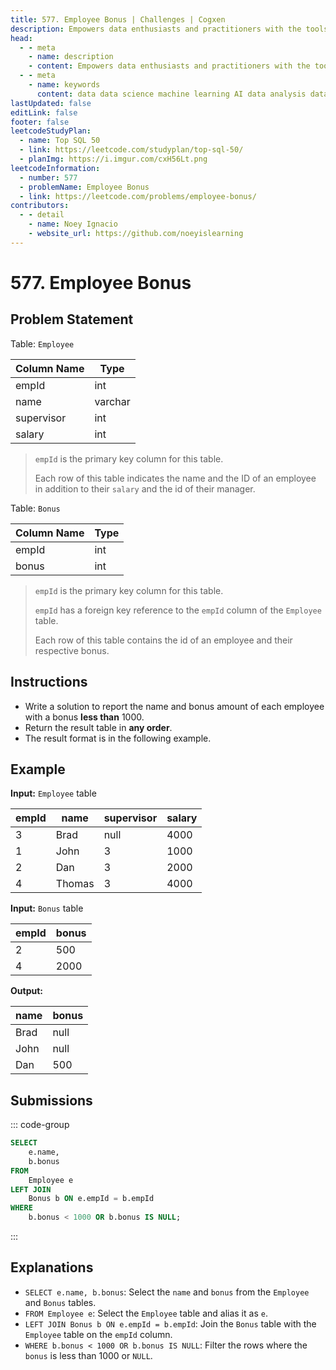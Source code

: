 ```yaml
---
title: 577. Employee Bonus | Challenges | Cogxen
description: Empowers data enthusiasts and practitioners with the tools and knowledge to unlock the potential of data.
head:
  - - meta
    - name: description
    - content: Empowers data enthusiasts and practitioners with the tools and knowledge to unlock the potential of data.
  - - meta
    - name: keywords
      content: data data science machine learning AI data analysis data-driven data enthusiasts data practitioners
lastUpdated: false
editLink: false
footer: false
leetcodeStudyPlan:
  - name: Top SQL 50
  - link: https://leetcode.com/studyplan/top-sql-50/
  - planImg: https://i.imgur.com/cxH56Lt.png
leetcodeInformation:
  - number: 577
  - problemName: Employee Bonus
  - link: https://leetcode.com/problems/employee-bonus/
contributors:
  - - detail
    - name: Noey Ignacio
    - website_url: https://github.com/noeyislearning
---
```


# 577. Employee Bonus

## Problem Statement

Table: `Employee`

<ScrollableTableContainer>

| Column Name | Type    |
| ----------- | ------- |
| empId       | int     |
| name        | varchar |
| supervisor  | int     |
| salary      | int     |

</ScrollableTableContainer>

> `empId` is the primary key column for this table.
>
> Each row of this table indicates the name and the ID of an employee in addition to their `salary` and the id of their manager.

Table: `Bonus`

<ScrollableTableContainer>

| Column Name | Type |
| ----------- | ---- |
| empId       | int  |
| bonus       | int  |

</ScrollableTableContainer>

> `empId` is the primary key column for this table.
>
> `empId` has a foreign key reference to the `empId` column of the `Employee` table.
>
> Each row of this table contains the id of an employee and their respective bonus.

## Instructions

- Write a solution to report the name and bonus amount of each employee with a bonus **less than** $1000$.
- Return the result table in **any order**.
- The result format is in the following example.

## Example

**Input:** `Employee` table

<ScrollableTableContainer>

| empId | name   | supervisor | salary |
| ----- | ------ | ---------- | ------ |
| 3     | Brad   | null       | 4000   |
| 1     | John   | 3          | 1000   |
| 2     | Dan    | 3          | 2000   |
| 4     | Thomas | 3          | 4000   |

</ScrollableTableContainer>

**Input:** `Bonus` table

<ScrollableTableContainer>

| empId | bonus |
| ----- | ----- |
| 2     | 500   |
| 4     | 2000  |

</ScrollableTableContainer>

**Output:**

<ScrollableTableContainer>

| name | bonus |
| ---- | ----- |
| Brad | null  |
| John | null  |
| Dan  | 500   |

</ScrollableTableContainer>

## Submissions

::: code-group

```sql [PostgreSQL] :line-numbers
SELECT
    e.name,
    b.bonus
FROM
    Employee e
LEFT JOIN
    Bonus b ON e.empId = b.empId
WHERE
    b.bonus < 1000 OR b.bonus IS NULL;
```

:::

## Explanations

<CustomAccordion title="PostgreSQL" submitted_by="@noeyislearning" submit_website_url="https://github.com/noeyislearning" :collapsed=false>

- `SELECT e.name, b.bonus`: Select the `name` and `bonus` from the `Employee` and `Bonus` tables.
- `FROM Employee e`: Select the `Employee` table and alias it as `e`.
- `LEFT JOIN Bonus b ON e.empId = b.empId`: Join the `Bonus` table with the `Employee` table on the `empId` column.
- `WHERE b.bonus < 1000 OR b.bonus IS NULL`: Filter the rows where the `bonus` is less than $1000$ or `NULL`.

</CustomAccordion>
